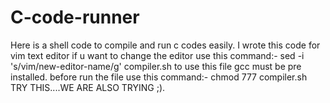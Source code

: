 # C-code-runner
Here is a shell code to compile and run c codes easily.
I wrote this code for vim text editor if u want to change the editor use this command:- 
sed -i 's/vim/new-editor-name/g' compiler.sh
to use this file gcc must be pre installed.
before run the file use this command:-
chmod 777 compiler.sh
TRY THIS....WE ARE ALSO TRYING ;).
